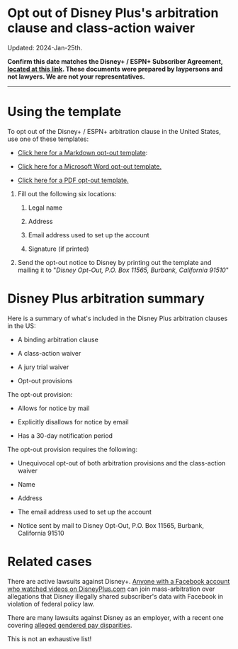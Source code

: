 Opt out of Disney Plus's arbitration clause and class-action waiver
===

Updated: 2024-Jan-25th.

**Confirm this date matches the Disney+ / ESPN+ Subscriber Agreement, [located at this link](https://www.disneyplus.com/legal/subscriber-agreement). These documents were prepared by laypersons and not lawyers. We are not your representatives.**

---

# Using the template

To opt out of the Disney+ / ESPN+ arbitration clause in the United States, use one of these templates:

 - [Click here for a Markdown opt-out template](./disney_plus_opt_out_template.md):

 - [Click here for a Microsoft Word opt-out template.](./disney_plus_opt_out_template.docx)

 - [Click here for a PDF opt-out template.](./disney_plus_opt_out_template.pdf)


1. Fill out the following six locations:

    1. Legal name

    2. Address

    3. Email address used to set up the account

    4. Signature (if printed)

2. Send the opt-out notice to Disney by printing out the template and mailing it to "*Disney Opt-Out, P.O. Box 11565, Burbank, California 91510*"

# Disney Plus arbitration summary

Here is a summary of what's included in the Disney Plus arbitration clauses in the US:

  - A binding arbitration clause

  - A class-action waiver

  - A jury trial waiver

  - Opt-out provisions

The opt-out provision:

  - Allows for notice by mail

  - Explicitly disallows for notice by email

  - Has a 30-day notification period

The opt-out provision requires the following:

  - Unequivocal opt-out of both arbitration provisions and the class-action waiver

  - Name

  - Address

  - The email address used to set up the account

  - Notice sent by mail to Disney Opt-Out, P.O. Box 11565, Burbank, California 91510


# Related cases

There are active lawsuits against Disney+. [Anyone with a Facebook account who watched videos on DisneyPlus.com](https://www.classaction.org/disney-plus-video-privacy-lawsuit) can join mass-arbitration over allegations that Disney illegally shared subscriber's data with Facebook in violation of federal policy law.

There are many lawsuits against Disney as an employer, with a recent one covering [alleged gendered pay disparities](https://spectrumnews1.com/ca/la-west/business/2023/12/08/disney-class-action-lawsuit-pay-disparity).

This is not an exhaustive list!